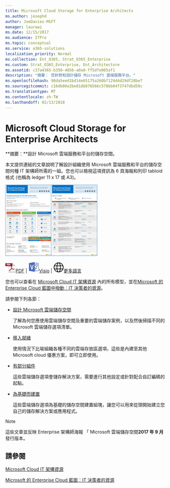 ```yaml
---
title: Microsoft Cloud Storage for Enterprise Architects
ms.author: josephd
author: JoeDavies-MSFT
manager: laurawi
ms.date: 12/15/2017
ms.audience: ITPro
ms.topic: conceptual
ms.service: o365-solutions
localization_priority: Normal
ms.collection: Ent_O365, Strat_O365_Enterprise
ms.custom: Strat_O365_Enterprise, Ent_Architecture
ms.assetid: c37a4365-b350-4856-a0a8-ff5dfe005af1
description: "摘要： 您針對和設計儲存 Microsoft 雲端服務平台。"
ms.openlocfilehash: 98da5eed1bd14e65175a260bf129d4d29df28be7
ms.sourcegitcommit: c16db80a2be81db876566c578bb04f3747dbd50c
ms.translationtype: MT
ms.contentlocale: zh-TW
ms.lasthandoff: 02/13/2018
---
```

# <a name="microsoft-cloud-storage-for-enterprise-architects"></a>Microsoft Cloud Storage for Enterprise Architects

 **摘要：**設計 Microsoft 雲端服務和平台的儲存空間。
  
本文提供連結的文章說明了解設計組織使用 Microsoft 雲端服務和平台的儲存空間何種 IT 架構師所需的一組。您也可以檢視這項資訊為 6 頁海報和列印 tabloid 格式 (也稱為 ledger 11 x 17 或 A3)。
  
[![Microsoft 雲端儲存模型縮圖影像](images/0d4e2eb9-1109-4b3b-bf9e-2f3eff2e2cc4.png)  
](https://www.microsoft.com/download/details.aspx?id=49552)
  
![PDF 檔案](images/ITPro_Other_PDFicon.png)[PDF](https://go.microsoft.com/fwlink/p/?linkid=842079) | ![Visio 檔案](images/ITPro_Other_VisioIcon.jpg)[Visio](https://go.microsoft.com/fwlink/p/?linkid=842080) | ![參閱其他語言版本的頁面](images/e16c992d-b0f8-48ae-bf44-db7a9fcaab9e.png)[更多語言](https://www.microsoft.com/download/details.aspx?id=49552)
  
您也可以查看在 [Microsoft Cloud IT 架構資源](microsoft-cloud-it-architecture-resources.md) 內的所有模型，並在[Microsoft 的 Enterprise Cloud 藍圖中撥動︰IT 決策者的資源](https://aka.ms/cloudarchitecture)。
  
請參閱下列各節：
  
- [設計 Microsoft 雲端儲存空間](designing-storage-for-the-microsoft-cloud.md)
    
    了解為何您應使用雲端儲存空間及重要的雲端儲存案例，以及然後掃描不同的 Microsoft 雲端儲存選項清單。
    
- [移入就緒](move-in-ready.md)
    
    使用情況下比喻組織各種不同的雲端存放區選項，這些是內建至其他 Microsoft cloud 優惠方案，即可立即使用。
    
- [有部分組件](some-assembly-required.md)
    
    這些雲端儲存選項會儲存解決方案，需要進行其他設定或針對配合自訂編碼的起點。
    
- [為基礎而建置](build-from-the-ground-up.md)
    
    這些雲端儲存選項為基礎的儲存空間建置組塊，讓您可以用來從頭開始建立您自己的儲存解決方案或應用程式。
    
> [!NOTE]
> 這些文章並反映 Enterprise 架構師海報 「 Microsoft 雲端儲存空間**2017 年 9 月**發行版本。
  
## <a name="see-also"></a>請參閱

[Microsoft Cloud IT 架構資源](microsoft-cloud-it-architecture-resources.md)

[Microsoft 的 Enterprise Cloud 藍圖：IT 決策者的資源](https://sway.com/FJ2xsyWtkJc2taRD)



